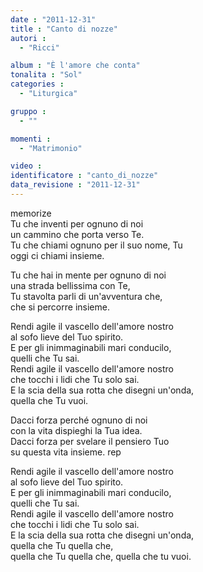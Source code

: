 ```yaml
---
date : "2011-12-31"
title : "Canto di nozze"
autori : 
  - "Ricci"

album : "È l'amore che conta"
tonalita : "Sol"
categories : 
  - "Liturgica"

gruppo : 
  - ""

momenti : 
  - "Matrimonio"

video : 
identificatore : "canto_di_nozze"
data_revisione : "2011-12-31"
---
```

  
  
  
  
  
  
  
  
  
memorize  
Tu che inventi per ognuno di noi  
un cammino che porta verso Te.  
Tu che chiami ognuno per il suo nome, Tu  
oggi ci chiami insieme.  
  
  
Tu che hai in mente per ognuno di noi  
una strada bellissima con Te,  
Tu stavolta parli di un'avventura che,  
che si percorre insieme.  
  
  
Rendi agile il vascello dell'amore nostro   
al sofo lieve del Tuo spirito.  
E per gli inimmaginabili mari conducilo,   
quelli che Tu sai.  
Rendi agile il vascello dell'amore nostro   
che tocchi i lidi che Tu solo sai.  
E la scia della sua rotta che disegni un'onda,   
quella che Tu vuoi.  
  
  
Dacci forza perché ognuno di noi  
con la vita dispieghi la Tua idea.  
Dacci forza per svelare il pensiero Tuo  
su questa vita insieme. rep  
  
  
Rendi agile il vascello dell'amore nostro   
al sofo lieve del Tuo spirito.  
E per gli inimmaginabili mari conducilo,   
quelli che Tu sai.  
Rendi agile il vascello dell'amore nostro   
che tocchi i lidi che Tu solo sai.  
E la scia della sua rotta che disegni un'onda,   
quella che Tu quella che,   
quella che Tu quella che,  quella che tu vuoi.  
  
  
  
